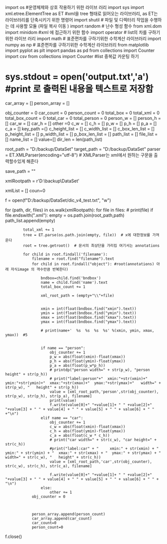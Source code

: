 import os #운영체제와 상호 작용하기 위한 라이브 러리
import sys
import xml.etree.ElementTree as ET #xml을 tree 형태로 읽어오는 라이브러리, as ET는 라이브러리를 단축시키기 위한 명령어
import shutil # 파일 및 디렉터리 작업을 수행하는 데 사용할 모듈 (파일 복사 이동 )
import random  # 난수 형성 함수
from xml.dom import minidom #xml 에 접근하기 위한 함수
import operator # list의 차를 구하기 위한 라이브 러리
import math # 표준편차를 구하기위한 수학계산 라이브러리
import numpy as np # 표준편차를 구하기위한 수학계산 라이브러리
from matplotlib import pyplot as plt
import pandas as pd
from collections import Counter
import csv
from collections import Counter #list 중복값 카운팅 하기


# sys.stdout = open('output.txt','a')  #print 로 출력된 내용을 텍스트로 저장함


car_array = []
person_array = []

obj_counter = 0
car_count = 0
person_count = 0
total_box = 0
total_xml = 0
total_box_count = 0
total_car = 0
total_person = 0
person_w = []
person_h = []
car_w = []
car_h = []
other =0
c_w = []
c_h = []
p_w = []
p_h = []
p_a = []
c_a = []
key_path ={}
c_height_list = []
c_width_list = []
c_box_len_list = []
p_height_list = []
p_width_list = []
p_box_len_list = []
path_list = []
file_list = []
name_list = []
value=[]
dir_len = len(path_list)


root_path = "D:/backup/DataSet"
target_path = "D:/backup/DataSet"
parser = ET.XMLParser(encoding="utf-8")  # XMLParser는 xml에서 원하는 구문을 출력할수있게 해준다

save_path = ""

xmlRootpath = r'D:\backup\DataSet'

xmlList = []
coun=0


f = open(f"D:/backup/DataSet/dic_v4_test.txt", "w")

for (path, dir, files) in os.walk(xmlRootpath):
    for file in files:
        # print(file)
        if file.endswith(".xml"):
            empty = os.path.join(root_path,path)
            path_list.append(empty)

            total_xml += 1
            tree = ET.parse(os.path.join(empty, file))  # x에 대한정보를 가져온다
            root = tree.getroot()  # 문서의 최상단을 가리킴 여기서는 annotations

            for child in root.findall('filename'):
                filename = root.find("filename").text
                for child in root.findall("object"): #root(annotations) 아래 자식image 의 객수만큼 반복한다)

                    bndbox=child.find('bndbox')
                    name = child.find('name').text
                    total_box_count += 1

                    xml_root_path = (empty+"\\"+file)


                    xmin = int(float(bndbox.find("xmin").text))
                    ymin = int(float(bndbox.find("ymin").text))
                    xmax = int(float(bndbox.find("xmax").text))
                    ymax = int(float(bndbox.find("ymax").text))

                    # print(name+'  %s  %s  %s  %s' %(xmin, ymin, xmax, ymax))  #5


                    if name == "person":
                        obj_counter += 1
                        p_w = abs(float(xmin)-float(xmax))
                        p_h = abs(float(ymin)-float(ymax))
                        p_a = abs(float(p_w*p_h))
                        # printdp("person width=" + str(p_w), "person height" + str(p_h))
                        # print("label:person"+"  xmin:"+str(xmin)+"  ymin:"+str(ymin)+"  xmax:"+str(xmax)+"  ymax:"+str(ymax)+"   width=" + str(p_w), "   height" + str(p_h))
                        value = [xml_root_path,'person',str(obj_counter),  str(p_w), str(p_h), str(p_a), filename]
                        print(value)
                        f.write(value[0]+" "+value[1]+ " " +value[2]+" "+value[3] + " " + value[4] + " " + value[5] + " " + value[6] + " " +"\n")
                    elif name == "car":
                        obj_counter += 1
                        c_w = abs(float(xmin)-float(xmax))
                        c_h = abs(float(ymin)-float(ymax))
                        c_a = abs(float(c_w * c_h))
                        # print("car width=" + str(c_w), "car height=" + str(c_h))
                        #print("label:car" + "     xmin:" + str(xmin) + "  ymin:" + str(ymin) + "  xmax:" + str(xmax) + "  ymax:" + str(ymax) + "   width=" + str(c_w), "   height" + str(c_h))
                        value = [xml_root_path,'car',str(obj_counter), str(c_w), str(c_h), str(c_a), filename]

                        f.write(value[0]+" "+value[1]+ " " +value[2]+" "+value[3] + " " + value[4] + " " + value[5] + " " + value[6] + " " + "\n")
                    else:
                        other += 1
                obj_counter = 0



                person_array.append(person_count)
                car_array.append(car_count)
                car_count=0
                person_count=0

f.close()

